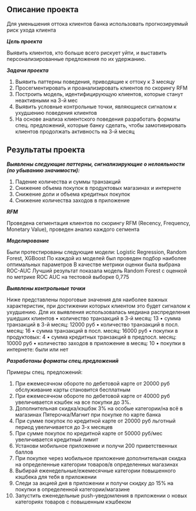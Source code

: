 Описание проекта
----------------
Для уменьшения оттока клиентов банка использовать прогнозируемый риск ухода клиента

***Цель проекта*** 

Выявить клиентов, кто больше всего рискует уйти, и выставить персонализированные предложения по их удержанию. 

***Задачи проекта***

1. Выявить паттерны поведения, приводящие к оттоку к 3 месяцу
2. Просегментировать и проанализировать клиентов по скорингу RFM 
3. Построить модель, идентифицирующую клиентов, которые станут неактивными на 3-й мес
4. Выявить условные контрольные точки, являющиеся сигналом к ухудшению поведения клиентов
5. На основе анализа клиентского поведения разработать форматы спец. предложений, которые банку сделать, чтобы замотивировать клиентов продолжать активность на 3-й месяц 


Результаты проекта
------------------

***Выявлены следующие паттерны, сигнализирующие о нелояльности (по убыванию значимости):*** 
1.	Падение количества и суммы транзакций
2.	Снижение объема покупок в продуктовых магазинах и интернете
3.	Снижение доли и объема кредитных покупок
4.	Снижение количества заходов в приложение

***RFM***

Проведена сегментация клиентов по скорингу RFM (Recency, Frequency, Monetary Value), проведен анализ каждого сегмента

***Моделирование***

Были протестированы следующие модели: Logistic Regression, Random Forest, XGBoost
По каждой из моделей был проведен подбор наиболее оптимальных параметров
В качестве метрики оценки была выбрана ROC-AUC 
Лучший результат показала модель Random Forest с оценкой по метрике ROC AUC на тестовой выборке 0,775

***Выявлены контрольные точки***

Ниже представлены пороговые значения для наиболее важных характеристик, при достижении которых клиентом это будет сигналом к ухудшению. Для их выявления использовалась медиана распределения ушедших клиентов
•	количество транзакций в 3-й месяц: 13
•	сумма транзакций в 3-й месяц: 12000 руб
•	количество транзакций в посл. месяц: 16
•	сумма транзакций в посл. месяц: 16000 руб
•	покупки в продуктовых: 4
•	сумма кредитных транзакций в предпосл. месяц: 10000 руб
•	количество заходов в приложение в месяц: 10
•	покупки в интернете: были или нет

***Разработаны форматы спец.предложений***

Примеры спец. предложений:
1.	При ежемесячном обороте по дебетовой карте от 20000 руб обслуживание карты становится бесплатным
2.	При ежемесячном обороте по дебетовой карте от 40000 руб увеличивается кэшбек на все покупки до 3%.
3.	Дополнительная скидка/кэшбэк 3% на особые категории/на всё в магазинах Пятерочка/Магнит при покупке по карте банка
4.	При сумме покупок по кредитной карте от 20000 руб льготный период увеличивается до 3-х месяцев
5.	При сумме покупок по кредитной карте от 50000 руб/мес увеличивается кредитный лимит
6.	Установи мобильное приложение и получи 200 приветственных баллов
7.	При покупке через мобильное приложение дополнительная скидка на определенные категории товаров/в определенных магазинах
8.	Выбирай еженедельные/ежемесячные категории повышенного кэшбека для тебя в приложении 
9.	Следи за акцией дня в приложении и получи скидку до 15% на покупки в определенной категории/магазине
10.	Запустить еженедельные push-уведомления в приложении о новых категориях товаров с повышенным кэшбеком

